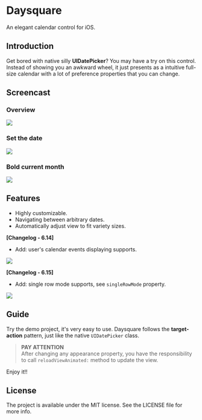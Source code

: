 # Daysquare

An elegant calendar control for iOS.

## Introduction

Get bored with native silly **UIDatePicker**? You may have a try on this control. Instead of showing you an awkward wheel, it just presents as a intuitive full-size calendar with a lot of preference properties that you can change.

## Screencast
### Overview
![](https://github.com/unixzii/Daysquare/raw/master/Images/overview.gif)

### Set the date
![](https://github.com/unixzii/Daysquare/raw/master/Images/setting.gif)

### Bold current month
![](https://github.com/unixzii/Daysquare/raw/master/Images/bold.gif)

## Features
* Highly customizable.
* Navigating between arbitrary dates.
* Automatically adjust view to fit variety sizes.

**[Changelog - 6.14]**
* Add: user's calendar events displaying supports.

![](https://github.com/unixzii/Daysquare/raw/master/Images/event.gif)

**[Changelog - 6.15]**
* Add: single row mode supports, see `singleRowMode` property.

![](https://github.com/unixzii/Daysquare/raw/master/Images/singlerow.gif)

## Guide
Try the demo project, it's very easy to use. Daysquare follows the **target-action** pattern, just like the native `UIDatePicker` class.

> **PAY ATTENTION**
> <br>
> After changing any appearance property, you have the responsibility to call `reloadViewAnimated:` method to update the view.

Enjoy it!!

## License
The project is available under the MIT license. See the LICENSE file for more info.
